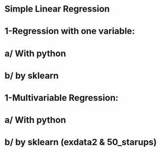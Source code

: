 **Simple Linear Regression**
==============================================

# 1-Regression with one variable:

# a/ With python
# b/ by sklearn

# 1-Multivariable Regression:

# a/ With python
# b/ by sklearn (exdata2 & 50_starups)

